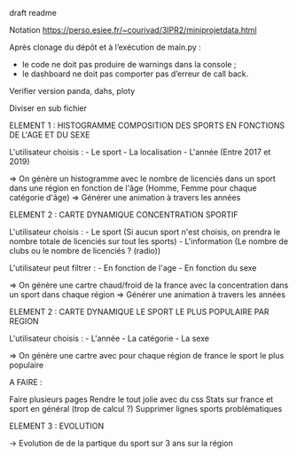 draft readme

Notation
https://perso.esiee.fr/~courivad/3IPR2/miniprojetdata.html

Après clonage du dépôt et à l’exécution de main.py :
- le code ne doit pas produire de warnings dans la console ;
- le dashboard ne doit pas comporter pas d’erreur de call back.

Verifier version panda, dahs, ploty

Diviser en sub fichier


ELEMENT 1 : HISTOGRAMME COMPOSITION DES SPORTS EN FONCTIONS DE L'AGE ET DU SEXE

L'utilisateur choisis :
    - Le sport
    - La localisation
    - L'année (Entre 2017 et 2019)

=> On génère un histogramme avec le nombre de licenciés dans un sport dans une région en fonction de l'âge (Homme, Femme pour chaque catégorie d'âge)
    => Générer une animation à travers les années



ELEMENT 2 : CARTE DYNAMIQUE CONCENTRATION SPORTIF

L'utilisateur choisis :
    - Le sport (Si aucun sport n'est choisis, on prendra le nombre totale de licenciés sur tout les sports)
    - L'information (Le nombre de clubs ou le nombre de licenciés ? (radio))

L'utilisateur peut filtrer :
    - En fonction de l'age
    - En fonction du sexe

=> On génère une cartre chaud/froid de la france avec la concentration dans un sport dans chaque région
    => Générer une animation à travers les années

ELEMENT 2 : CARTE DYNAMIQUE LE SPORT LE PLUS POPULAIRE PAR REGION

L'utilisateur choisis :
    - L'année
    - La catégorie
    - La sexe


=> On génère une cartre avec pour chaque région de france le sport le plus populaire


A FAIRE :

Faire plusieurs pages
Rendre le tout jolie avec du css
Stats sur france et sport en général (trop de calcul ?)
Supprimer lignes sports problématiques


ELEMENT 3 : EVOLUTION

-> Evolution de de la partique du sport sur 3 ans sur la région